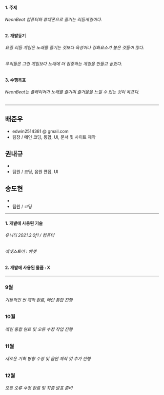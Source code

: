 #### 1. 주제
###### NeonBeat 컴퓨터와 휴대폰으로 즐기는 리듬게임이다.

#### 2. 개발동기
###### 요즘 리듬 게임은 노래를 즐기는 것보다 육성이나 강화요소가 붙은 것들이 많다.
###### 우리들은 그런 게임보다 노래에 더 집중하는 게임을 만들고 싶었다.

#### 3. 수행목표
###### NeonBeat는 플레이어가 노래를 즐기며 즐거움을 느낄 수 있는 것이 목표다.

---

## 배준우
  - edwin2514381 @ gmail.com
  - 팀장 / 메인 코딩, 통합, UI, 문서 및 사이트 제작
  
## 권내규
  - 
  - 팀원 / 코딩, 음원 편집, UI
  
## 송도현
  - 
  - 팀원 / 코딩
  
---

#### 1. 개발에 사용된 기술
###### 유니티 2021.3.0f1 / 컴퓨터
###### 에셋스토어 : 에셋

#### 2. 개발에 사용된 물품 : X

---

### 9월
###### 기본적인 씬 제작 완료, 메인 통합 진행

### 10월
###### 메인 통합 완료 및 오류 수정 작업 진행

### 11월
###### 새로운 기획 방향 수정 및 음원 제작 및 추가 진행

### 12월
###### 모든 오류 수정 완료 및 최종 발표 준비
